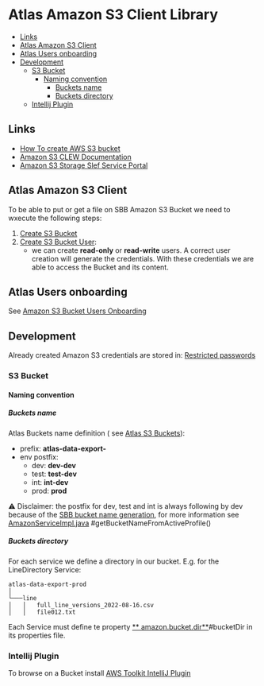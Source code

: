 # Atlas Amazon S3 Client Library

<!-- toc -->

- [Links](#links)
- [Atlas Amazon S3 Client](#atlas-amazon-s3-client)
- [Atlas Users onboarding](#atlas-users-onboarding)
- [Development](#development)
    * [S3 Bucket](#s3-bucket)
        + [Naming convention](#naming-convention)
            - [Buckets name](#buckets-name)
            - [Buckets directory](#buckets-directory)
    * [Intellij Plugin](#intellij-plugin)

<!-- tocstop -->

## Links

* [How To create AWS S3 bucket](https://confluence.sbb.ch/display/NOVA/How+To+create+AWS+S3+bucket)
* [Amazon S3 CLEW Documentation](https://confluence.sbb.ch/display/CLEW/Amazon+S3)
* [Amazon S3 Storage Slef Service Portal](https://confluence.sbb.ch/display/SVS/Amazon+S3+Storage)

## Atlas Amazon S3 Client

To be able to put or get a file on SBB Amazon S3 Bucket we need to wxecute the following steps:

1. [Create S3 Bucket](https://self.sbb-cloud.net/tools/aws/s3/new)
2. [Create S3 Bucket User](https://self.sbb-cloud.net/tools/aws/s3/user/new):
    * we can create **read-only** or **read-write** users. A correct user creation will generate the
      credentials. With these credentials we are able to access the Bucket and its content.

## Atlas Users onboarding

See [Amazon S3 Bucket Users Onboarding](documentaion/AMAZON_S3_BUCKET_USERS_ONBOARDING.md)

## Development

Already created Amazon S3 credentials are stored
in: [Restricted passwords](https://confluence.sbb.ch/pages/viewpage.action?pageId=1881802050#RestrictedAccess:Passw%C3%B6rter,Hashcodes-DataBroker:Atlasexport/importfilesstorage)

### S3 Bucket

#### Naming convention

##### Buckets name

Atlas Buckets name definition (
see [Atlas S3 Buckets](https://self.sbb-cloud.net/tools/aws/s3/list)):

* prefix: **atlas-data-export-**
* env postfix:
    * dev: **dev-dev**
    * test: **test-dev**
    * int: **int-dev**
    * prod: **prod**

:warning: Disclaimer: the postfix for dev, test and int is always following by dev because of
the [SBB bucket name generation](https://self.sbb-cloud.net/tools/aws/s3/new), for more information
see [AmazonServiceImpl.java](src/main/java/ch/sbb/atlas/amazon/service/AmazonServiceImpl.java)
#getBucketNameFromActiveProfile()

##### Buckets directory

For each service we define a directory in our bucket. E.g. for the LineDirectory Service:

```
atlas-data-export-prod
│
└───line
│   │   full_line_versions_2022-08-16.csv
│   │   file012.txt
```

Each Service must define te property [**
amazon.bucket.dir**](src/main/java/ch/sbb/atlas/amazon/service/AmazonServiceImpl.java)#bucketDir in
its properties file.

### Intellij Plugin

To browse on a Bucket
install [AWS Toolkit IntelliJ Plugin](https://blog.jetbrains.com/idea/2022/02/aws-in-intellij-idea/)
